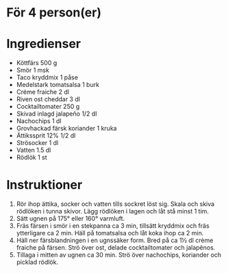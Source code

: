 # För 4 person(er)
# Ingredienser
- Köttfärs 500 g
- Smör 1 msk
- Taco kryddmix 1 påse
- Medelstark tomatsalsa 1 burk
- Créme fraiche 2 dl
- Riven ost cheddar 3 dl
- Cocktailtomater 250 g
- Skivad inlagd jalapeño 1/2 dl
- Nachochips 1 dl
- Grovhackad färsk koriander 1 kruka
- Ättikssprit 12% 1/2 dl
- Strösocker 1 dl
- Vatten 1.5 dl
- Rödlök 1 st
# Instruktioner
1. Rör ihop ättika, socker och vatten tills sockret löst sig. Skala och skiva rödlöken i tunna skivor. Lägg rödlöken i lagen och låt stå minst 1 tim.
2. Sätt ugnen på 175° eller 160° varmluft.
3. Fräs färsen i smör i en stekpanna ca 3 min, tillsätt kryddmix och fräs ytterligare ca 2 min. Häll på tomatsalsa och låt koka ihop ca 2 min.
4. Häll ner färsblandningen i en ugnssäker form. Bred på ca 1½ dl crème fraiche på färsen. Strö över ost, delade cocktailtomater och jalapênos.
5. Tillaga i mitten av ugnen ca 30 min. Strö över nachochips, koriander och picklad rödlök.
